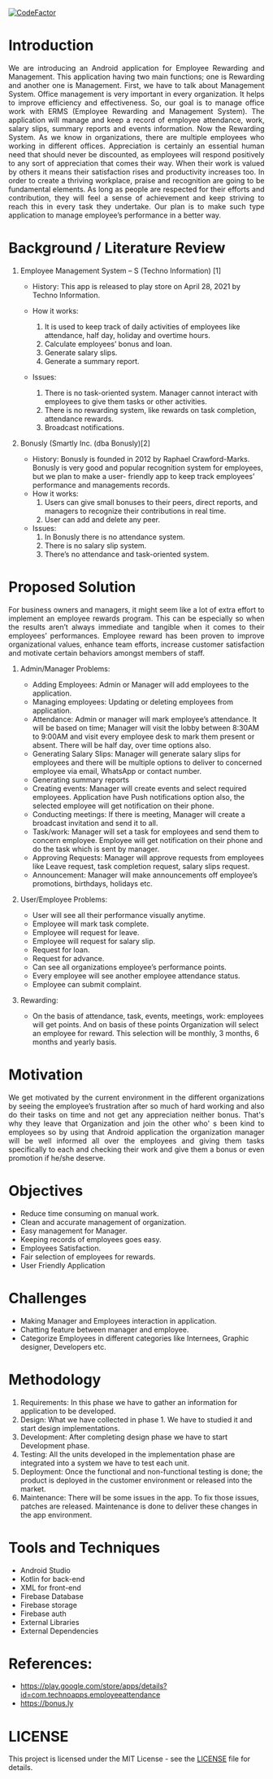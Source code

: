 [![CodeFactor](https://www.codefactor.io/repository/github/sabghat90/erms/badge)](https://www.codefactor.io/repository/github/sabghat90/erms)

# Introduction

<p align="justify">
We are introducing an Android application for Employee Rewarding and Management. This application having two main functions; one is Rewarding and another one is Management. First, we have to talk about Management System. Office management is very important in every organization. It helps to improve efficiency and effectiveness. So, our goal is to manage office work with ERMS (Employee Rewarding and Management System). The application will manage and keep a record of employee attendance, work, salary slips, summary reports and events information.
Now the Rewarding System. As we know in organizations, there are multiple employees who working in different offices. Appreciation is certainly an essential human need that should never be discounted, as employees will respond positively to any sort of appreciation that comes their way. When their work is valued by others it means their satisfaction rises and productivity increases too. In order to create a thriving workplace, praise and recognition are going to be fundamental elements. As long as people are respected for their efforts and contribution, they will feel a sense of achievement and keep striving to reach this in every task they undertake. Our plan is to make such type application to manage employee’s performance in a better way.
</p>

# Background / Literature Review

1. Employee Management System – S (Techno Information) [1]

	- History: This app is released to play store on April 28, 2021 by Techno Information.
	
	- How it works:
		1. It is used to keep track of daily activities of employees like attendance, half day, holiday and overtime hours.
		2. Calculate employees’ bonus and loan.
		3. Generate salary slips.
		4. Generate a summary report.
	- Issues:
		1. There is no task-oriented system. Manager cannot interact with employees to give them tasks or other activities.
		2. There is no rewarding system, like rewards on task completion, attendance rewards.
		3. Broadcast notifications.

2. Bonusly (Smartly Inc. (dba Bonusly)[2]
	- History: Bonusly is founded in 2012 by Raphael Crawford-Marks. Bonusly is very good and popular recognition system for employees, but we plan to make a user-		friendly app to keep track employees’ performance and managements records.
	- How it works:
		1. Users can give small bonuses to their peers, direct reports, and managers to recognize their contributions in real time.
		3. User can add and delete any peer.
	- Issues:
		1. In Bonusly there is no attendance system.
		2. There is no salary slip system.
		3. There’s no attendance and task-oriented system.

# Proposed Solution

<p align="justify">
For business owners and managers, it might seem like a lot of extra effort to implement an employee rewards program. This can be especially so when the results aren’t always immediate and tangible when it comes to their employees’ performances. Employee reward has been proven to improve organizational values, enhance team efforts, increase customer satisfaction and motivate certain behaviors amongst members of staff.</p>

1. Admin/Manager Problems:
	* Adding Employees: Admin or Manager will add employees to the application.
	* Managing employees: Updating or deleting employees from application.
	* Attendance: Admin or manager will mark employee’s attendance. It will be based on time; Manager will visit the lobby between 8:30AM to 9:00AM and visit every employee desk to mark them present or absent. There will be half day, over time options also.
	* Generating Salary Slips: Manager will generate salary slips for employees and there will be multiple options to deliver to concerned employee via email, WhatsApp or contact number.
	* Generating summary reports
	* Creating events: Manager will create events and select required employees. Application have Push notifications option also, the selected employee will get notification on their phone.
	* Conducting meetings: If there is meeting, Manager will create a broadcast invitation and send it to all.
	* Task/work: Manager will set a task for employees and send them to concern employee. Employee will get notification on their phone and do the task which is sent by manager.
	* Approving Requests: Manager will approve requests from employees like Leave request, task completion request, salary slips request.
	* Announcement: Manager will make announcements off employee’s promotions, birthdays, holidays etc.
	
2. User/Employee Problems:

	* User will see all their performance visually anytime.
	* Employee will mark task complete.
	* Employee will request for leave.
	* Employee will request for salary slip.
	* Request for loan.
	* Request for advance.
	* Can see all organizations employee’s performance points.
	* Every employee will see another employee attendance status.
	* Employee can submit complaint.

3. Rewarding:
	* On the basis of attendance, task, events, meetings, work: employees will get points. And on basis of these points Organization will select an employee for reward. This selection will be monthly, 3 months, 6 months and yearly basis.


# Motivation
<p align="justify">
	We get motivated by the current environment in the different organizations by seeing the employee’s frustration after so much of hard working and also do their tasks on time and not get any appreciation neither bonus. That's why they leave that Organization and join the other who' s been kind to employees so by using that Android application the organization manager will be well informed all over the employees and giving them tasks specifically to each and checking their work and give them a bonus or even promotion if he/she deserve.
</p>

# Objectives

- Reduce time consuming on manual work.
- Clean and accurate management of organization.
- Easy management for Manager.
- Keeping records of employees goes easy.
- Employees Satisfaction.
- Fair selection of employees for rewards.
- User Friendly Application


# Challenges

- Making Manager and Employees interaction in application.
- Chatting feature between manager and employee.
- Categorize Employees in different categories like Internees, Graphic designer, Developers etc.


# Methodology
         
1. Requirements: In this phase we have to gather an information for application to be developed.
2. Design: What we have collected in phase 1. We have to studied it and start design implementations.
3. Development: After completing design phase we have to start Development phase.
4. Testing: All the units developed in the implementation phase are integrated into a system we have to test each unit.
5. Deployment: Once the functional and non-functional testing is done; the product is deployed in the customer environment or released into the market.
5. Maintenance:  There will be some issues in the app. To fix those issues, patches are released. Maintenance is done to deliver these changes in the app environment.

 
# Tools and Techniques

- Android Studio
- Kotlin for back-end
- XML for front-end
- Firebase Database
- Firebase storage
- Firebase auth
- External Libraries
- External Dependencies



# References:

- https://play.google.com/store/apps/details?id=com.technoapps.employeeattendance
- https://bonus.ly


# LICENSE 
This project is licensed under the MIT License - see the [LICENSE](LICENSE) file for details.

